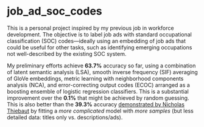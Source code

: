 # job_ad_soc_codes
 
This is a personal project inspired by my previous job in workforce development. The objective is to label job ads with standard occupational classification (SOC) codes—ideally using an embedding of job ads that could be useful for other tasks, such as identifying emerging occupations not well-described by the existing SOC system.

My preliminary efforts achieve **63.7%** accuracy so far, using a combination of latent semantic analysis (LSA), smooth inverse frequency (SIF) averaging of GloVe embeddings, metric learning with neighborhood components analysis (NCA), and error-correcting output codes (ECOC) arranged as a boosting ensemble of logistic regression classifiers. This is a substantial improvement over the **0.1%** that might be achieved by random guessing. This is also better than the **39.3%** accuracy [demonstrated by Nicholas Thiebaut](https://data4thought.com/fewshot_learning_nlp.html) by fitting a *more complicated* model with *more samples* (but less detailed data: titles only vs. descriptions/ads).